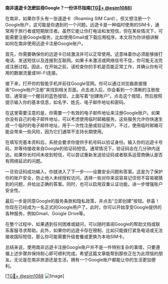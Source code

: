 **南非遠遊卡怎麽註冊Google？一份详尽指南[[TG💪+ @esim1088](https://t.me/s/esim1088)]**

在南非，如果你手头有一张遠遊卡（Roaming SIM Card），但又想注册一个Google账户，这可能是你遇到的一个问题。远遊卡是一种临时使用的SIM卡，通常用于旅行者或短期居住者。虽然它能让你打电话和发短信，但在某些情况下，可能需要注册Google服务，比如使用Gmail或下载应用程序。本文将为你详细讲解如何在南非使用远遊卡注册Google账户。

首先，你需要确保你的远遊卡已经激活并可以正常使用。这意味着你必须能够拨打电话、发送短信以及连接到互联网。如果卡未激活或网络信号不佳，你可能无法完成注册过程。因此，在开始之前，请检查你的手机是否能正常工作，并确认你有可用的数据流量或Wi-Fi连接。

接下来，打开你的智能手机并前往Google官网。你可以通过浏览器直接搜索“Google账户注册”来找到相关页面。点击进入后，你会看到一个清晰的注册按钮，通常是一个醒目的蓝色按钮，上面写着“创建账户”。点击这个按钮，然后按照提示输入你的基本信息，如名字、姓氏、电子邮件地址和密码。

在这里需要注意的是，你需要一个有效的电子邮件地址来注册Google账户。如果你没有自己的电子邮件地址，可以考虑使用临时邮箱服务。这些服务允许你快速生成一个临时的电子邮件地址，用于一次性注册或验证账户。不过，使用临时邮箱可能会带来一些风险，因为它们通常不支持长期使用。

在填写完基本资料后，系统会要求你提供手机号码以验证身份。输入你的远遊卡号码，并等待接收来自Google的验证码短信。通常情况下，验证码会在几分钟内送达。如果你长时间未收到短信，可以尝试重新发送验证码或者联系运营商确认是否有网络延迟的问题。

一旦验证码成功输入，你就进入了下一步——设置安全问题和答案。这是为了保护你的账户安全，防止他人未经授权访问。选择一些对你来说容易记住但不容易被猜到的问题，并给出正确的答案。同时，也可以启用双重认证功能，进一步增强账户安全性。

最后一步是同意Google的服务条款和隐私政策，并点击“立即创建”按钮。恭喜！你现在已经成为一名正式的Google用户了。此时，你可以开始享受Google提供的各种服务，例如Gmail、Google Drive等。

在整个过程中，如果遇到任何困难或疑问，可以随时查阅Google的帮助文档或联系客服寻求帮助。此外，如果你的远遊卡存在限制，比如只能拨打紧急电话或无法接收国际短信，那么你可能需要升级套餐或更换为本地SIM卡。

总结来说，使用南非远遊卡注册Google账户并不是一件特别复杂的事情，只要遵循上述步骤并保持耐心即可顺利完成。希望这篇文章能帮到那些正在为此烦恼的朋友。无论是在南非旅游还是生活，拥有一个Google账户都能让你的生活更加便利。

[[TG💪+ @esim1088](https://t.me/s/esim1088) ![Image](https://i.postimg.cc/4NQfJmqS/Snipaste-2025-05-13-00-14-12.png)]